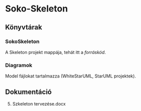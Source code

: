 # Soko-Skeleton
## Könyvtárak 
### SokoSkeleton 
A Skeleton projekt mappája, tehát itt a *forráskód*. 
### Diagramok 
Model fájlokat tartalmazza (WhiteStarUML, StarUML projektek).
## Dokumentáció 
5. Szkeleton tervezése.docx
